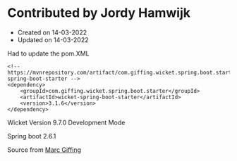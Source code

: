 # Contributed by Jordy Hamwijk

* Created on 14-03-2022
* Updated on 14-03-2022

Had to update the pom.XML
```
<!-- https://mvnrepository.com/artifact/com.giffing.wicket.spring.boot.starter/wicket-spring-boot-starter -->
<dependency>
    <groupId>com.giffing.wicket.spring.boot.starter</groupId>
    <artifactId>wicket-spring-boot-starter</artifactId>
    <version>3.1.6</version>
</dependency>
```

Wicket Version 9.7.0 Development Mode

Spring boot 2.6.1

Source from [Marc Giffing](https://github.com/MarcGiffing/wicket-spring-boot/blob/master/wicket-spring-boot-starter/pom.xml)
